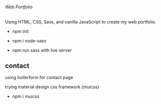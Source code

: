 ###### Web Portfolio

Using HTML, CSS, Sass, and vanilla JavaScript to create my web portfolio.

- npm init
- npm i node-sass

- npm run sass with live server


## contact
using boilerform for contact page

trying material design css framework (muicss)
- npm i muicss
